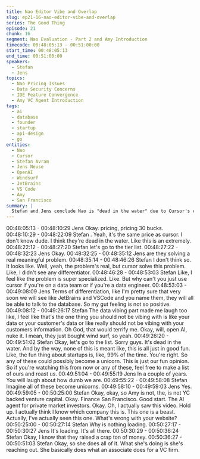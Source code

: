 ```yaml
---
title: Nao Editor Vibe and Overlap
slug: ep21-16-nao-editor-vibe-and-overlap
series: The Good Thing
episode: 21
chunk: 16
segment: Nao Evaluation - Part 2 and Amy Introduction
timecode: 00:48:05:13 – 00:51:00:00
start_time: 00:48:05:13
end_time: 00:51:00:00
speakers:
  - Stefan
  - Jens
topics:
  - Nao Pricing Issues
  - Data Security Concerns
  - IDE Feature Convergence
  - Amy VC Agent Introduction
tags:
  - ai
  - database
  - founder
  - startup
  - api-design
  - go
entities:
  - Nao
  - Cursor
  - Stefan Avram
  - Jens Neuse
  - OpenAI
  - Windsurf
  - JetBrains
  - VS Code
  - Amy
  - San Francisco
summary: |
  Stefan and Jens conclude Nao is "dead in the water" due to Cursor's equivalent capabilities at the same $30 price point. Stefan mocks the "data vibing" terminology as inappropriate for sensitive customer data. They predict major IDEs will soon offer database integration, making Nao's differentiation temporary. After placing Nao in RIP tier, they transition to Amy with humility about their predictions, acknowledging 99% startup failure rates and inviting founders to "roast" their evaluations in future years.
---
```


00:48:05:13 - 00:48:10:29
Jens
Okay. pricing, pricing 30 bucks.
00:48:10:29 - 00:48:22:09
Stefan
. Yeah, it's the same price as cursor. I don't know dude. I think they're dead in the water. Like
this is an extremely.
00:48:22:12 - 00:48:27:20
Stefan
let's go to the tier list.
00:48:27:22 - 00:48:32:23
Jens
Okay.
00:48:32:25 - 00:48:35:12
Jens
are they solving a real meaningful problem.
00:48:35:14 - 00:48:46:26
Stefan
I don't think so. It looks like. Well, yeah, the problem's real, but cursor solve this problem. Like, I
didn't see any differentiator.
00:48:46:28 - 00:48:53:03
Stefan
Like, I feel like the problem is super specialized. Like. But why can't you just use cursor if you're
on a data team or if you're a data engineer.
00:48:53:03 - 00:49:08:09
Jens
Terms of differentiation, like I'm pretty sure that very soon we will see like JetBrains and
VSCode and you name them, they will all be able to talk to the database. So my gut feeling is
not so positive.
00:49:08:12 - 00:49:26:17
Stefan
The data vibing part made me laugh too like, I feel like that's the one thing you should not be
vibing with is like your data or your customer's data or like really should not be vibing with your
customers information. Oh God, that would terrify me. Okay, will, open AI, nuke it. I mean, they
just bought wind surf, so yeah.
00:49:26:20 - 00:49:51:02
Stefan
Okay, let's go to the list. Sorry guys. It's dead in the water. And by the way, none of this is meant
like, this is all just in good fun. Like, the fun thing about startups is, like, 99% of the time. You're
right. So any of these could possibly become a unicorn. This is just our fun opinion. So if you're
watching this from now or any of these, feel free to make a list of ours and roast us.
00:49:51:04 - 00:49:55:19
Jens
In a couple of years. You will laugh about how dumb we are.
00:49:55:22 - 00:49:58:08
Stefan
Imagine all of these become unicorns.
00:49:58:10 - 00:49:59:03
Jens
Yes.
00:49:59:05 - 00:50:25:00
Stefan
Okay, okay, so Amy is not, the, is not YC backed venture capital. Okay. Finance San Francisco.
Good start. The AI agent for private market investors. Okay. Oh, I actually saw this video. Hold
up. I actually think I know which company this is. This one is a beast. Actually, I've actually seen
this one. What's wrong with your website?
00:50:25:00 - 00:50:27:14
Stefan
Why is nothing loading.
00:50:27:17 - 00:50:30:27
Jens
It's loading. It's all there.
00:50:30:29 - 00:50:36:24
Stefan
Okay, I know that they raised a crap ton of money.
00:50:36:27 - 00:50:51:03
Stefan
Okay, so she does all of it. What she's doing is she's reaching out. She basically does what an
associate does for a VC firm.